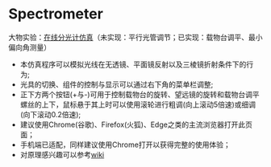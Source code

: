 # Spectrometer
大物实验：[在线分光计仿真](https://caojiale233.github.io/Spectrometer/)（未实现：平行光管调节；已实现：载物台调平、最小偏向角测量）

* 本仿真程序可以模拟光线在无透镜、平面镜反射以及三棱镜折射条件下的行为;
* 光具的切换、组件的控制与显示可以通过右下角的菜单栏调整;
* 正下方两个按钮(+与-)可用于控制载物台的旋转、望远镜的旋转和载物台调平螺丝的上下，鼠标悬于其上时可以使用滚轮进行粗调(向上滚动5倍速)或细调(向下滚动0.2倍速);
* 建议使用Chrome(谷歌)、Firefox(火狐)、Edge之类的主流浏览器打开此页面；
* 手机端已适配，同样建议使用Chrome打开以获得完整的使用体验；
* 对原理感兴趣可以参考[wiki](wiki)
